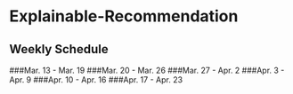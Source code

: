 # Explainable-Recommendation
## Weekly Schedule

###Mar. 13 - Mar. 19
###Mar. 20 - Mar. 26
###Mar. 27 - Apr. 2
###Apr. 3 - Apr. 9
###Apr. 10 - Apr. 16
###Apr. 17 - Apr. 23
